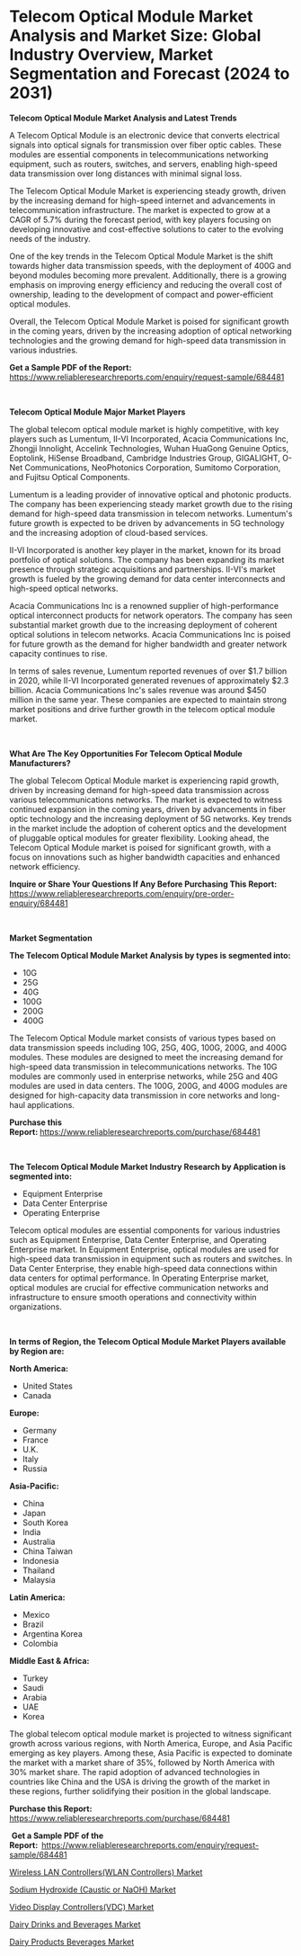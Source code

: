 <p><h1>Telecom Optical Module Market Analysis and Market Size: Global Industry Overview, Market Segmentation and Forecast (2024 to 2031)</h1></p><p><strong>Telecom Optical Module Market Analysis and Latest Trends</strong></p>
<p><p>A Telecom Optical Module is an electronic device that converts electrical signals into optical signals for transmission over fiber optic cables. These modules are essential components in telecommunications networking equipment, such as routers, switches, and servers, enabling high-speed data transmission over long distances with minimal signal loss.</p><p>The Telecom Optical Module Market is experiencing steady growth, driven by the increasing demand for high-speed internet and advancements in telecommunication infrastructure. The market is expected to grow at a CAGR of 5.7% during the forecast period, with key players focusing on developing innovative and cost-effective solutions to cater to the evolving needs of the industry.</p><p>One of the key trends in the Telecom Optical Module Market is the shift towards higher data transmission speeds, with the deployment of 400G and beyond modules becoming more prevalent. Additionally, there is a growing emphasis on improving energy efficiency and reducing the overall cost of ownership, leading to the development of compact and power-efficient optical modules.</p><p>Overall, the Telecom Optical Module Market is poised for significant growth in the coming years, driven by the increasing adoption of optical networking technologies and the growing demand for high-speed data transmission in various industries.</p></p>
<p><strong>Get a Sample PDF of the Report:&nbsp;</strong> <a href="https://www.reliableresearchreports.com/enquiry/request-sample/684481">https://www.reliableresearchreports.com/enquiry/request-sample/684481</a></p>
<p>&nbsp;</p>
<p><strong>Telecom Optical Module Major Market Players</strong></p>
<p><p>The global telecom optical module market is highly competitive, with key players such as Lumentum, II-VI Incorporated, Acacia Communications Inc, Zhongji Innolight, Accelink Technologies, Wuhan HuaGong Genuine Optics, Eoptolink, HiSense Broadband, Cambridge Industries Group, GIGALIGHT, O-Net Communications, NeoPhotonics Corporation, Sumitomo Corporation, and Fujitsu Optical Components.</p><p>Lumentum is a leading provider of innovative optical and photonic products. The company has been experiencing steady market growth due to the rising demand for high-speed data transmission in telecom networks. Lumentum's future growth is expected to be driven by advancements in 5G technology and the increasing adoption of cloud-based services.</p><p>II-VI Incorporated is another key player in the market, known for its broad portfolio of optical solutions. The company has been expanding its market presence through strategic acquisitions and partnerships. II-VI's market growth is fueled by the growing demand for data center interconnects and high-speed optical networks.</p><p>Acacia Communications Inc is a renowned supplier of high-performance optical interconnect products for network operators. The company has seen substantial market growth due to the increasing deployment of coherent optical solutions in telecom networks. Acacia Communications Inc is poised for future growth as the demand for higher bandwidth and greater network capacity continues to rise.</p><p>In terms of sales revenue, Lumentum reported revenues of over $1.7 billion in 2020, while II-VI Incorporated generated revenues of approximately $2.3 billion. Acacia Communications Inc's sales revenue was around $450 million in the same year. These companies are expected to maintain strong market positions and drive further growth in the telecom optical module market.</p></p>
<p>&nbsp;</p>
<p><strong>What Are The Key Opportunities For Telecom Optical Module Manufacturers?</strong></p>
<p><p>The global Telecom Optical Module market is experiencing rapid growth, driven by increasing demand for high-speed data transmission across various telecommunications networks. The market is expected to witness continued expansion in the coming years, driven by advancements in fiber optic technology and the increasing deployment of 5G networks. Key trends in the market include the adoption of coherent optics and the development of pluggable optical modules for greater flexibility. Looking ahead, the Telecom Optical Module market is poised for significant growth, with a focus on innovations such as higher bandwidth capacities and enhanced network efficiency.</p></p>
<p><strong>Inquire or Share Your Questions If Any Before Purchasing This Report:</strong> <a href="https://www.reliableresearchreports.com/enquiry/pre-order-enquiry/684481">https://www.reliableresearchreports.com/enquiry/pre-order-enquiry/684481</a></p>
<p>&nbsp;</p>
<p><strong>Market Segmentation</strong></p>
<p><strong>The Telecom Optical Module Market Analysis by types is segmented into:</strong></p>
<p><ul><li>10G</li><li>25G</li><li>40G</li><li>100G</li><li>200G</li><li>400G</li></ul></p>
<p><p>The Telecom Optical Module market consists of various types based on data transmission speeds including 10G, 25G, 40G, 100G, 200G, and 400G modules. These modules are designed to meet the increasing demand for high-speed data transmission in telecommunications networks. The 10G modules are commonly used in enterprise networks, while 25G and 40G modules are used in data centers. The 100G, 200G, and 400G modules are designed for high-capacity data transmission in core networks and long-haul applications.</p></p>
<p><strong>Purchase this Report:&nbsp;</strong><a href="https://www.reliableresearchreports.com/purchase/684481">https://www.reliableresearchreports.com/purchase/684481</a></p>
<p>&nbsp;</p>
<p><strong>The Telecom Optical Module Market Industry Research by Application is segmented into:</strong></p>
<p><ul><li>Equipment Enterprise</li><li>Data Center Enterprise</li><li>Operating Enterprise</li></ul></p>
<p><p>Telecom optical modules are essential components for various industries such as Equipment Enterprise, Data Center Enterprise, and Operating Enterprise market. In Equipment Enterprise, optical modules are used for high-speed data transmission in equipment such as routers and switches. In Data Center Enterprise, they enable high-speed data connections within data centers for optimal performance. In Operating Enterprise market, optical modules are crucial for effective communication networks and infrastructure to ensure smooth operations and connectivity within organizations.</p></p>
<p>&nbsp;</p>
<p><strong>In terms of Region, the Telecom Optical Module Market Players available by Region are:</strong></p>
<p>
    <p> <strong> North America: </strong>
        <ul>
            <li>United States</li>
            <li>Canada</li>
        </ul>
        </p> 
    <p> <strong> Europe: </strong>
        <ul>
            <li>Germany</li>
            <li>France</li>
            <li>U.K.</li>
            <li>Italy</li>
            <li>Russia</li>
        </ul>
        </p> 
    <p> <strong> Asia-Pacific: </strong>
        <ul>
            <li>China</li>
            <li>Japan</li>
            <li>South Korea</li>
            <li>India</li>
            <li>Australia</li>
            <li>China Taiwan</li>
            <li>Indonesia</li>
            <li>Thailand</li>
            <li>Malaysia</li>
        </ul>
        </p> 
    <p> <strong> Latin America: </strong>
        <ul>
            <li>Mexico</li>
            <li>Brazil</li>
            <li>Argentina Korea</li>
            <li>Colombia</li>
        </ul>
        </p> 
    <p> <strong> Middle East & Africa: </strong>
        <ul>
            <li>Turkey</li>
            <li>Saudi</li>
            <li>Arabia</li>
            <li>UAE</li>
            <li>Korea</li>
        </ul>
    </p>
    </p>
<p><p>The global telecom optical module market is projected to witness significant growth across various regions, with North America, Europe, and Asia Pacific emerging as key players. Among these, Asia Pacific is expected to dominate the market with a market share of 35%, followed by North America with 30% market share. The rapid adoption of advanced technologies in countries like China and the USA is driving the growth of the market in these regions, further solidifying their position in the global landscape.</p></p>
<p><strong>Purchase this Report: </strong><a href="https://www.reliableresearchreports.com/purchase/684481">https://www.reliableresearchreports.com/purchase/684481</a></p>
<p>&nbsp;<strong>Get a Sample PDF of the Report:&nbsp;&nbsp;</strong><a href="https://www.reliableresearchreports.com/enquiry/request-sample/684481">https://www.reliableresearchreports.com/enquiry/request-sample/684481</a></p>
<p><strong></strong></p>
<p><p><a href="https://view.publitas.com/reportprime-1/wireless-lan-controllers-wlan-controllers-market-size-share-trends-analysis-report-by-material-by-type-by-end-user-by-region-and-segment-forecasts-2024-2031/">Wireless LAN Controllers(WLAN Controllers) Market</a></p><p><a href="https://gentle-editor-9db.notion.site/Sodium-Hydroxide-Caustic-or-NaOH-Market-Growth-Market-Trends-COVID-19-Impact-and-Forecasts-for--dbc8bec2f9ed4c95b57fba6ccf99cd90">Sodium Hydroxide (Caustic or NaOH) Market</a></p><p><a href="https://view.publitas.com/reportprime-1/insights-into-video-display-controllers-vdc-market-size-analysing-market-share-trends-and-growth-from-2024-to-2031/">Video Display Controllers(VDC) Market</a></p><p><a href="https://cautious-neon-760.notion.site/Dairy-Drinks-and-Beverages-Market-Research-Report-Reveals-The-Latest-Trends-And-Opportunities-of-thi-56431e5f0a4943438b07cdbd7973e0bb">Dairy Drinks and Beverages Market</a></p><p><a href="https://spotless-saver-8fd.notion.site/Dairy-Products-Beverages-Market-Size-Furnishes-Valuable-Information-Encompassing-Market-Share-Marke-eaa88d1c9aa846f1a54bb9bce591784e">Dairy Products Beverages Market</a></p></p>